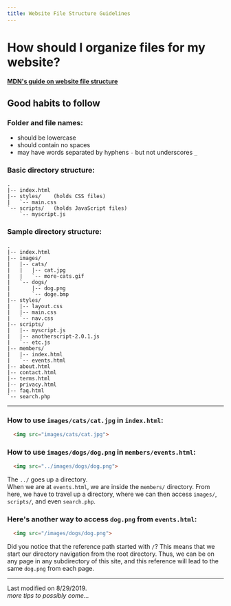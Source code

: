 ```yaml
---
title: Website File Structure Guidelines
---
```


# How should I organize files for my website?
#### [MDN's guide on website file structure](https://developer.mozilla.org/en-US/docs/Learn/Getting_started_with_the_web/Dealing_with_files)

## Good habits to follow

### Folder and file names:  
* should be lowercase  
* should contain no spaces  
* may have words separated by hyphens `-` but not underscores `_`  

### Basic directory structure:
```
.
|-- index.html
|-- styles/    (holds CSS files)
|   `-- main.css
`-- scripts/   (holds JavaScript files)
    `-- myscript.js
```

### Sample directory structure:
```
.
|-- index.html
|-- images/
|   |-- cats/
|   |   |-- cat.jpg
|   |   `-- more-cats.gif
|   `-- dogs/
|       |-- dog.png
|       `-- doge.bmp
|-- styles/
|   |-- layout.css
|   |-- main.css
|   `-- nav.css
|-- scripts/
|   |-- myscript.js
|   |-- anotherscript-2.0.1.js
|   `-- etc.js
|-- members/
|   |-- index.html
|   `-- events.html
|-- about.html
|-- contact.html
|-- terms.html
|-- privacy.html
|-- faq.html
`-- search.php
```

---
### How to use `images/cats/cat.jpg` in `index.html`:
```html
  <img src="images/cats/cat.jpg">
```
### How to use `images/dogs/dog.png` in `members/events.html`:
```html
  <img src="../images/dogs/dog.png">
```
The `../` goes up a directory.  
When we are at `events.html`, we are inside the `members/` directory. From here, we have to travel up a directory, where we can then access `images/`, `scripts/`, and even `search.php`.  

### Here's another way to access `dog.png` from `events.html`:
```html
  <img src="/images/dogs/dog.png">
```
Did you notice that the reference path started with `/`? This means that we start our directory navigation from the root directory. Thus, we can be on any page in any subdirectory of this site, and this reference will lead to the same `dog.png` from each page.  

---
Last modified on 8/29/2019.  
_more tips to possibly come..._  
